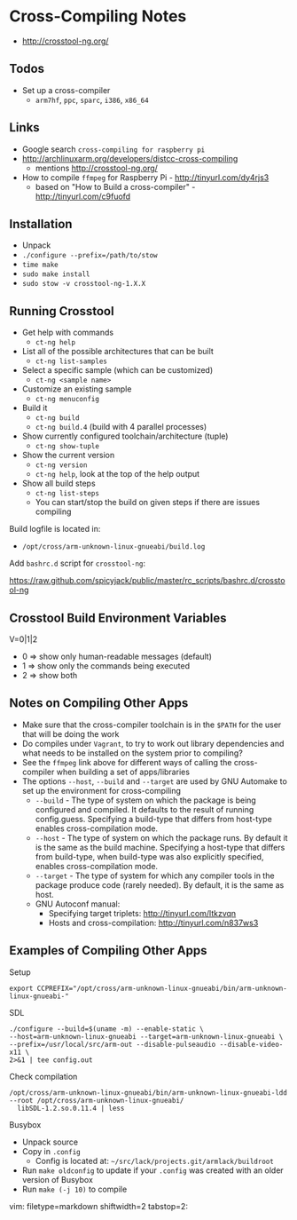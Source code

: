 # Cross-Compiling Notes #

- http://crosstool-ng.org/

## Todos ##
- Set up a cross-compiler
  - `arm7hf`, `ppc`, `sparc`, `i386`, `x86_64`

## Links ##
- Google search `cross-compiling for raspberry pi`
- http://archlinuxarm.org/developers/distcc-cross-compiling
  - mentions http://crosstool-ng.org/
- How to compile `ffmpeg` for Raspberry Pi - http://tinyurl.com/dy4rjs3
  - based on "How to Build a cross-compiler" - http://tinyurl.com/c9fuofd

## Installation ##
- Unpack
- `./configure --prefix=/path/to/stow`
- `time make`
- `sudo make install`
- `sudo stow -v crosstool-ng-1.X.X`

## Running Crosstool ##
- Get help with commands
  - `ct-ng help`
- List all of the possible architectures that can be built
  - `ct-ng list-samples`
- Select a specific sample (which can be customized)
  - `ct-ng <sample name>`
- Customize an existing sample
  - `ct-ng menuconfig`
- Build it
  - `ct-ng build`
  - `ct-ng build.4` (build with 4 parallel processes)
- Show currently configured toolchain/architecture (tuple)
  - `ct-ng show-tuple`
- Show the current version
  - `ct-ng version`
  - `ct-ng help`, look at the top of the help output
- Show all build steps
  - `ct-ng list-steps`
  - You can start/stop the build on given steps if there are issues compiling

Build logfile is located in:
- `/opt/cross/arm-unknown-linux-gnueabi/build.log`

Add `bashrc.d` script for `crosstool-ng`:

https://raw.github.com/spicyjack/public/master/rc_scripts/bashrc.d/crosstool-ng

## Crosstool Build Environment Variables ##
V=0|1|2
  - 0 => show only human-readable messages (default)
  - 1 => show only the commands being executed
  - 2 => show both

## Notes on Compiling Other Apps ##
- Make sure that the cross-compiler toolchain is in the `$PATH` for the user
  that will be doing the work
- Do compiles under `Vagrant`, to try to work out library dependencies and
  what needs to be installed on the system prior to compiling?
- See the `ffmpeg` link above for different ways of calling the cross-compiler
  when building a ѕet of apps/libraries
- The options `--host`, `--build` and `--target` are used by GNU Automake to
  set up the environment for cross-compiling
  - `--build` - The type of system on which the package is being configured
    and compiled. It defaults to the result of running config.guess.
    Specifying a build-type that differs from host-type enables
    cross-compilation mode.
  - `--host` - The type of system on which the package runs. By default it is
    the same as the build machine. Specifying a host-type that differs from
    build-type, when build-type was also explicitly specified, enables
    cross-compilation mode.
  - `--target` - The type of system for which any compiler tools in the
    package produce code (rarely needed). By default, it is the same as host.
  - GNU Autoconf manual:
    - Specifying target triplets: http://tinyurl.com/ltkzvqn
    - Hosts and cross-compilation: http://tinyurl.com/n837ws3

## Examples of Compiling Other Apps ##
Setup

    export CCPREFIX="/opt/cross/arm-unknown-linux-gnueabi/bin/arm-unknown-linux-gnueabi-"

SDL

    ./configure --build=$(uname -m) --enable-static \
    --host=arm-unknown-linux-gnueabi --target=arm-unknown-linux-gnueabi \
    --prefix=/usr/local/src/arm-out --disable-pulseaudio --disable-video-x11 \
    2>&1 | tee config.out

Check compilation

    /opt/cross/arm-unknown-linux-gnueabi/bin/arm-unknown-linux-gnueabi-ldd
    --root /opt/cross/arm-unknown-linux-gnueabi/ 
      libSDL-1.2.so.0.11.4 | less

Busybox
- Unpack source
- Copy in `.config`
  - Config is located at: `~/src/lack/projects.git/armlack/buildroot`
- Run `make oldconfig` to update if your `.config` was created with an older
  version of Busybox
- Run `make (-j 10)` to compile

vim: filetype=markdown shiftwidth=2 tabstop=2:

